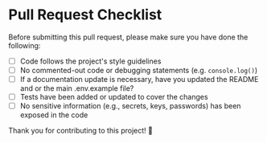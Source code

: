 # Pull Request Checklist

Before submitting this pull request, please make sure you have done the following:

- [ ] Code follows the project's style guidelines
- [ ] No commented-out code or debugging statements (e.g. `console.log()`)
- [ ] If a documentation update is necessary, have you updated the README and or the main .env.example file?
- [ ] Tests have been added or updated to cover the changes
- [ ] No sensitive information (e.g., secrets, keys, passwords) has been exposed in the code

Thank you for contributing to this project! 🎉
